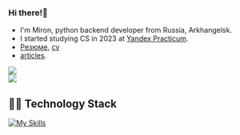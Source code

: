 <div align="left">

### Hi there!👋
- I'm Miron, python backend developer from Russia, Arkhangelsk.
- I started studying CS in 2023 at [Yandex Practicum](https://practicum.yandex.ru/backend-developer/).
- [Резюме](https://reamisd.notion.site/Resume-589b97f88fbc4ce98cbac86568752ab7?pvs=4), [cv](https://reagent992.github.io/cv/)
- [articles](https://reagent992.github.io/Reagent992/posts).

![](https://hit.yhype.me/github/profile?user_id=76998547)\
![](https://komarev.com/ghpvc/?username=Reagent992&color=007bff&label=Profile+Views&style=flat)

## 👨‍💻 Technology Stack
[![My Skills](https://skillicons.dev/icons?i=py,django,docker,nginx,sqlite,postgresql,html,git,bash,github,githubactions,md)](https://github.com/Reagent992)
</div>

